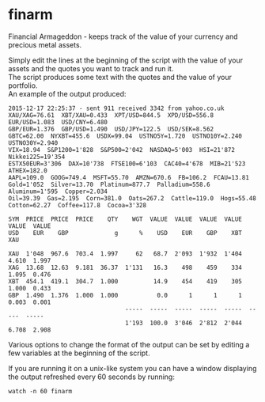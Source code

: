finarm
======

Financial Armageddon - keeps track of the value of your currency and precious metal assets.

Simply edit the lines at the beginning of the script with the value of your assets and
the quotes you want to track and run it.  
The script produces some text with the quotes and the value of your portfolio.  
An example of the output produced:

```
2015-12-17 22:25:37 - sent 911 received 3342 from yahoo.co.uk
XAU/XAG=76.61  XBT/XAU=0.433  XPT/USD=844.5  XPD/USD=556.8  EUR/USD=1.083  USD/CNY=6.480
GBP/EUR=1.376  GBP/USD=1.490  USD/JPY=122.5  USD/SEK=8.562
GBTC=62.00  NYXBT=455.6  USDX=99.04  USTNO5Y=1.720  USTNO10Y=2.240  USTNO30Y=2.940
VIX=18.94  S&P1200=1'828  S&P500=2'042  NASDAQ=5'003  HSI=21'872  Nikkei225=19'354
ESTX50EUR=3'306  DAX=10'738  FTSE100=6'103  CAC40=4'678  MIB=21'523  ATHEX=182.0
AAPL=109.0  GOOG=749.4  MSFT=55.70  AMZN=670.6  FB=106.2  FCAU=13.81
Gold=1'052  Silver=13.70  Platinum=877.7  Palladium=558.6  Aluminum=1'595  Copper=2.034
Oil=39.39  Gas=2.195  Corn=381.0  Oats=267.2  Cattle=119.0  Hogs=55.48
Cotton=62.27  Coffee=117.8  Cocoa=3'328

SYM  PRICE  PRICE  PRICE    QTY    WGT  VALUE  VALUE  VALUE  VALUE  VALUE  VALUE
USD    EUR    GBP             g      %    USD    EUR    GBP    XBT    XAU

XAU  1'048  967.6  703.4  1.997     62   68.7  2'093  1'932  1'404  4.610  1.997
XAG  13.68  12.63  9.181  36.37  1'131   16.3    498    459    334  1.095  0.476
XBT  454.1  419.1  304.7  1.000          14.9    454    419    305  1.000  0.433
GBP  1.490  1.376  1.000  1.000           0.0      1      1      1  0.003  0.001
                                 -----  -----  -----  -----  -----  -----  -----
                                 1'193  100.0  3'046  2'812  2'044  6.708  2.908
```

Various options to change the format of the output can be set by editing a few variables at the beginning of the script.  

If you are running it on a unix-like system you can have a window displaying the output refreshed every 60 seconds by running:
```
watch -n 60 finarm
```
